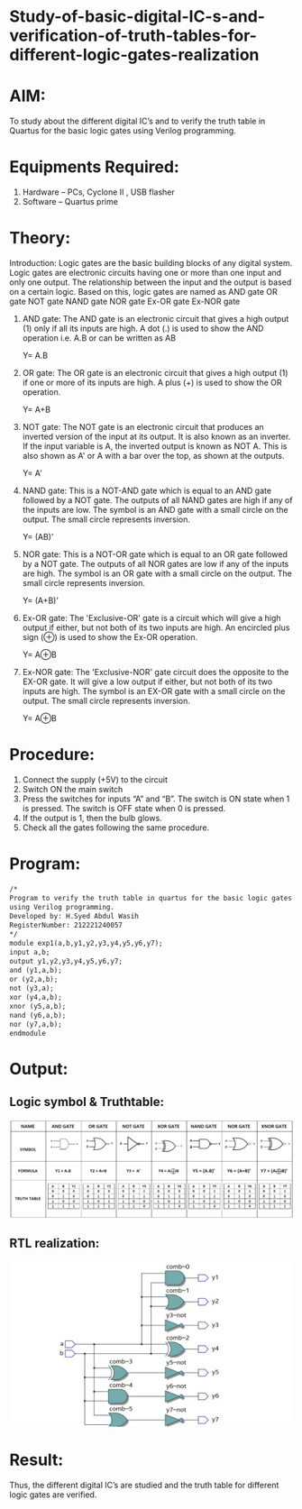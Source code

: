 # Study-of-basic-digital-IC-s-and-verification-of-truth-tables-for-different-logic-gates-realization

# AIM:
To study about the different digital IC’s and to verify the truth table in Quartus for the basic logic gates using Verilog programming.
# Equipments Required:
1. Hardware – PCs, Cyclone II , USB flasher
2. Software – Quartus prime
# Theory:
Introduction:
Logic gates are the basic building blocks of any digital system. Logic gates are electronic circuits having one or more than one input and only one output. The relationship between the input and the output is based on a certain logic. Based on this, logic gates are named as
AND gate
OR gate
NOT gate
NAND gate
NOR gate
Ex-OR gate
Ex-NOR gate

1. AND gate:
The AND gate is an electronic circuit that gives a high output (1) only if all its inputs are high. A dot (.) is used to show the AND operation i.e. A.B or can be written as AB

    Y= A.B

2. OR gate:
The OR gate is an electronic circuit that gives a high output (1) if one or more of its inputs are high. A plus (+) is used to show the OR operation.

    Y= A+B

3. NOT gate:
The NOT gate is an electronic circuit that produces an inverted version of the input at its output. It is also known as an inverter. If the input variable is A, the inverted output is known as NOT A. This is also shown as A' or A with a bar over the top, as shown at the outputs.

    Y= A'

4. NAND gate:
This is a NOT-AND gate which is equal to an AND gate followed by a NOT gate. The outputs of all NAND gates are high if any of the inputs are low. The symbol is an AND gate with a small circle on the output. The small circle represents inversion.

    Y= (AB)’

5. NOR gate:
This is a NOT-OR gate which is equal to an OR gate followed by a NOT gate. The outputs of all NOR gates are low if any of the inputs are high. The symbol is an OR gate with a small circle on the output. The small circle represents inversion.

    Y= (A+B)’

6. Ex-OR gate:
The 'Exclusive-OR' gate is a circuit which will give a high output if either, but not both of its two inputs are high. An encircled plus sign (⊕) is used to show the Ex-OR operation.

    Y= A⊕B

7. Ex-NOR gate:
The 'Exclusive-NOR' gate circuit does the opposite to the EX-OR gate. It will give a low output if either, but not both of its two inputs are high. The symbol is an EX-OR gate with a small circle on the output. The small circle represents inversion.

    Y= A⊕B

# Procedure:
1. Connect the supply (+5V) to the circuit
2. Switch ON the main switch
3. Press the switches for inputs “A” and “B”. The switch is ON state when 1 is pressed. The switch is OFF state when 0 is pressed.
4. If the output is 1, then the bulb glows.
5. Check all the gates following the same procedure.
# Program:
~~~
/*
Program to verify the truth table in quartus for the basic logic gates using Verilog programming.
Developed by: H.Syed Abdul Wasih
RegisterNumber: 212221240057
*/
module exp1(a,b,y1,y2,y3,y4,y5,y6,y7);
input a,b;
output y1,y2,y3,y4,y5,y6,y7;
and (y1,a,b);
or (y2,a,b);
not (y3,a);
xor (y4,a,b);
xnor (y5,a,b);
nand (y6,a,b);
nor (y7,a,b);
endmodule
~~~
# Output:
## Logic symbol & Truthtable:
![out](1.png)
## RTL realization:
![out](2.png)
# Result:
Thus, the different digital IC’s are studied and the truth table for different logic gates are verified.
